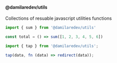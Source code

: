 #### @damilaredev/utils

Collections of resuable javascript utilities functions

```js
import { sum } from '@damilaredev/utils'

const total = () => sum([1, 2, 3, 4, 5, 6])
```

```js
import { tap } from '@damilaredev/utils';

tap(data, fn (data) => redirect(data));
```
